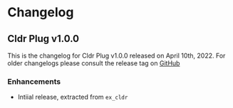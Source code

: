 # Changelog

## Cldr Plug v1.0.0

This is the changelog for Cldr Plug v1.0.0 released on April 10th, 2022.  For older changelogs please consult the release tag on [GitHub](https://github.com/elixir-cldr/cldr_plug/tags)

### Enhancements

* Intiial release, extracted from `ex_cldr`